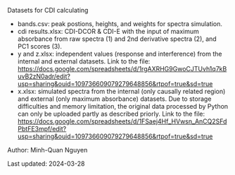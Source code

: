 Datasets for CDI calculating
- bands.csv: peak postions, heights, and weights for spectra simulation.
- cdi results.xlsx: CDI-DCOR & CDI-E with the input of maximum absorbance from raw spectra (1) and 2nd derivative spectra (2), and PC1 scores (3).
- y and z.xlsx: independent values (response and interference) from the internal and external datasets.
  Link to the file: https://docs.google.com/spreadsheets/d/1rgAXRHG9GwoCJTUvh1q7kBuvB2zN0adr/edit?usp=sharing&ouid=109736609079279648856&rtpof=true&sd=true
- x.xlsx: simulated spectra from the internal (only causally related region) and external (only maximum absorbance) datasets. Due to storage difficulties and memory limitation, the original data processed by Python can only be uploaded partly as described priorly. 
  Link to the file: https://docs.google.com/spreadsheets/d/1FSaej4Hf_HVwsn_AnCQ2SFdPbtFE3mpf/edit?usp=sharing&ouid=109736609079279648856&rtpof=true&sd=true

Author: Minh-Quan Nguyen

Last updated: 2024-03-28
